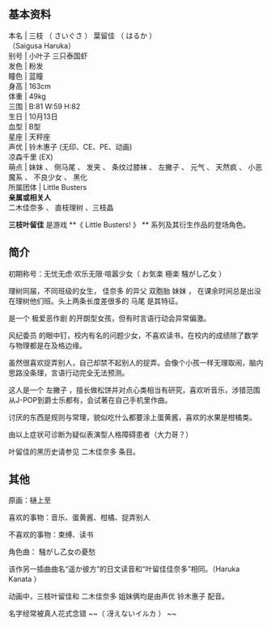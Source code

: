 **基本资料**  
---  
本名  |  三枝  （  さいぐさ  ）  葉留佳  （  はるか  ）    
（Saigusa Haruka）  
别号  |  小叶子  三只泰国虾   
发色  |  粉发   
瞳色  |  蓝瞳   
身高  |  163cm   
体重  |  49kg   
三围  |  B:81 W:59 H:82   
生日  |  10月13日   
血型  |  B型   
星座  |  天秤座   
声优  |  铃木惠子  (无印、CE、PE、动画)   
凉森千里  (EX)  
萌点  |  妹妹  、  侧马尾  、  发夹  、  条纹过膝袜  、  左撇子  、  元气  、  天然疯  、  小恶魔系  、  不良少女  、  黑化   
所属团体  |  Little Busters   
**亲属或相关人**  
二木佳奈多  、  直枝理树  、三枝晶  
  
**三枝叶留佳** 是游戏 **《 Little Busters!  》 ** 系列及其衍生作品的登场角色。

##  简介

初期称号：无忧无虑·欢乐无限·喧嚣少女（  お気楽 極楽 騒がし乙女  ）

理树同届，不同班级的女生，  佳奈多  的异父  双胞胎  妹妹  ，  在课余时间总是出没在理树他们班。头上两条长度差很多的  马尾  是其特征。

是一个  极爱恶作剧  的开朗型女孩，但有时言语行动会异常偏激。

风纪委员  的眼中钉，校内有名的问题少女，不喜欢读书，在校内的成绩除了数学与物理都是在及格边缘。

虽然很喜欢捉弄别人，自己却禁不起别人的捉弄。会像个小孩一样无理取闹，脑内思路没条理，言语行动完全无法预测。

这人是一个  左撇子  ，擅长做松饼并对点心类相当有研究，喜欢听音乐，涉猎范围从J-POP到爵士乐都有，会试著在自己手机里作曲。

讨厌的东西是规则与常理，貌似吃什么都要涂上蛋黄酱，喜欢的水果是柑橘类。

由以上症状可诊断为疑似表演型人格障碍患者（大力哥？）

叶留佳的黑历史请参见  二木佳奈多  条目。

##  其他

原画：樋上至

喜欢的事物：音乐、蛋黄酱、柑橘、捉弄别人

不喜欢的事物：束缚、读书

角色曲：  騒がし乙女の憂愁

该作另一插曲曲名“遥か彼方”的日文读音和“叶留佳佳奈多”相同。（Haruka Kanata ）

动画中，三枝叶留佳和  二木佳奈多  姐妹俩均是由声优  铃木惠子  配音。

名字经常被真人花式念错 ~~（ 冴えないイルカ  ） ~~